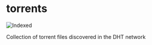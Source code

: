 torrents 
========
![Indexed](https://img.shields.io/badge/indexed-58532-blue)

Collection of torrent files discovered in the DHT network
